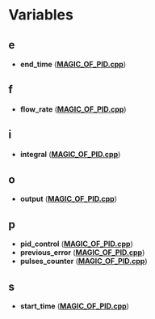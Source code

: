 
# Variables


## e

* **end\_time** ([**MAGIC\_OF\_PID.cpp**](_m_a_g_i_c___o_f___p_i_d_8cpp.md))


## f

* **flow\_rate** ([**MAGIC\_OF\_PID.cpp**](_m_a_g_i_c___o_f___p_i_d_8cpp.md))


## i

* **integral** ([**MAGIC\_OF\_PID.cpp**](_m_a_g_i_c___o_f___p_i_d_8cpp.md))


## o

* **output** ([**MAGIC\_OF\_PID.cpp**](_m_a_g_i_c___o_f___p_i_d_8cpp.md))


## p

* **pid\_control** ([**MAGIC\_OF\_PID.cpp**](_m_a_g_i_c___o_f___p_i_d_8cpp.md))
* **previous\_error** ([**MAGIC\_OF\_PID.cpp**](_m_a_g_i_c___o_f___p_i_d_8cpp.md))
* **pulses\_counter** ([**MAGIC\_OF\_PID.cpp**](_m_a_g_i_c___o_f___p_i_d_8cpp.md))


## s

* **start\_time** ([**MAGIC\_OF\_PID.cpp**](_m_a_g_i_c___o_f___p_i_d_8cpp.md))

